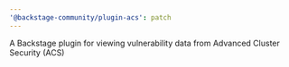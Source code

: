 ```yaml
---
'@backstage-community/plugin-acs': patch
---
```


A Backstage plugin for viewing vulnerability data from Advanced Cluster Security (ACS)
